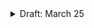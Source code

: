 <details>
  <summary>Draft: March 25</summary>

# Design Systems

Design, develop, and collaborate as a community at scale.

- [Design Systems Courses](#design-system-courses)
  - [For Everyone](#design-systems-for-everyone)
  - [For Designers](#design-systems-for-designers)
  - [For Developers](#design-systems-for-developers)
  - [For Product Managers](#design-systems-for-product-managers)
- [What is a Design System](#what-is-a-design-system)
- [The important of Design Systems](#the-importance-of-design-systems)
- [Design Systems Myths](#design-system-myths)
- [Common Questions about Design Systems](#frequently-asked-questions)

- - -

## Design Systems Courses

Free courses for everyone, designers, developers, and product managers.

### Design Systems for Everyone

Learn how to effectively integrate pattern libraries and design systems into your organization’s workflow.

[Learn More]()

#### Skills Covered
- design Thinking
- User Experience design
- Working with pattern libraries
- And more…

#### This Course Is For
- Anyone interested in design systems
- designers, developers, and product managers
- Teams that are new to the design systems process

### Design Systems for Designers

Learn how to incorporate pattern libraries and design systems into your workflow.

[Learn More]()

#### Skills Covered
- Working with pattern libraries
- User Experience design
- design Tokens
- And more…

#### This Course Is For
- Web and UX designers
- Creative directors
- Teams that are new to the design systems process

### Design Systems for Developers

Learn how to use your development skills to help build and support an effective and thriving design system.

[Learn More]()

#### Skills Covered
- Organizing and naming best practices
- Working with design tokens
- Pattern library versioning
- And more…

#### This Course Is For
- Front-end developers
- Teams beginning the design systems process
- designers with coding skills

### Design Systems for Product Managers

Learn how pattern libraries and design systems can change and improve the work your teams do on a daily basis.

[Learn More]()

#### Skills Covered
- Improving team collaboration
- design thinking
- Developing strategies for better digital products
- And more…

#### This Course Is For
- Product managers and/or product owners
- Anyone managing a design systems initiative
- Anyone interested in design systems work

- - -

## What is a Design System

- - -

## The Importance of Design Systems

- - -

## Design Systems Myths


<details>
  <summary>Design Systems prevent creativity</summary>
</details>

<details>
  <summary>Design Systems are costly</summary>
</details>

<details>
  <summary>…</summary>
</details>

- - -

## Frequently Asked Questions

Common questions about Design Systems work.

<details>
  <summary>What is a design system?</summary>
</details>

<details>
  <summary>What is a design token?</summary>
</details>

<details>
  <summary>…</summary>
</details>

</details>
